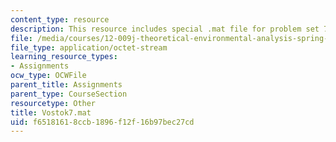 ```yaml
---
content_type: resource
description: This resource includes special .mat file for problem set 7.
file: /media/courses/12-009j-theoretical-environmental-analysis-spring-2015/f65181618ccb1896f12f16b97bec27cd_Vostok7.mat
file_type: application/octet-stream
learning_resource_types:
- Assignments
ocw_type: OCWFile
parent_title: Assignments
parent_type: CourseSection
resourcetype: Other
title: Vostok7.mat
uid: f6518161-8ccb-1896-f12f-16b97bec27cd
---
```

